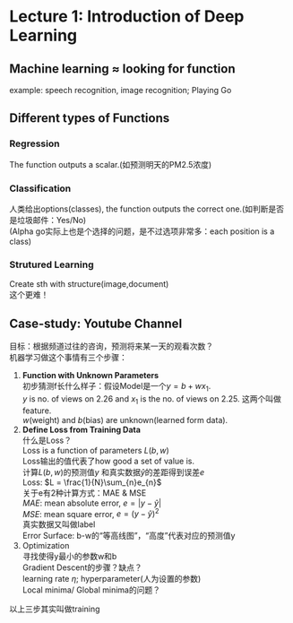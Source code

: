 # Lecture 1: Introduction of Deep Learning

## Machine learning $\approx$ **looking for function**
    
example: speech recognition, image recognition; Playing Go

## Different types of Functions

### Regression
The function outputs a scalar.(如预测明天的PM2.5浓度)  
### Classification
人类给出options(classes), the function outputs the correct one.(如判断是否是垃圾邮件：Yes/No)  
(Alpha go实际上也是个选择的问题，是不过选项非常多：each position is a class)  
### Strutured Learning
Create sth with structure(image,document)  
这个更难！  

## Case-study: Youtube Channel
目标：根据频道过往的咨询，预测将来某一天的观看次数？  
机器学习做这个事情有三个步骤：  

1. **Function with Unknown Parameters**  
初步猜测f长什么样子：假设Model是一个$y = b+w x_{1}$.  
$y$ is no. of views on 2.26 and $x_{1}$ is the no. of views on 2.25.  这两个叫做feature.  
$w$(weight) and $b$(bias) are unknown(learned form data).  
2. **Define Loss from Training Data**  
什么是Loss？  
Loss is a function of parameters $L(b,w)$  
Loss输出的值代表了how good a set of value is.  
计算$L(b,w)$的预测值$y$ 和真实数据$\hat{y}$的差距得到误差$e$  
Loss: $L = \frac{1}{N}\sum_{n}e_{n}$  
关于e有2种计算方式：MAE & MSE  
*MAE*: mean absolute error, $e = |y - \hat{y}|$  
*MSE*: mean square error, $e = (y - \hat{y})^2$  
真实数据又叫做label  
Error Surface: b-w的“等高线图”，“高度”代表对应的预测值y  
3. Optimization   
   寻找使得y最小的参数w和b  
   Gradient Descent的步骤？缺点？  
   learning rate $η$; hyperparameter(人为设置的参数)  
   Local minima/ Global minima的问题？
  

以上三步其实叫做training


    

    
